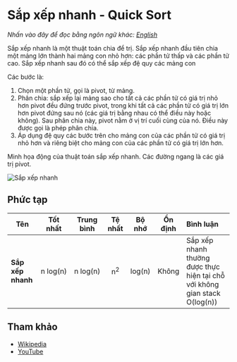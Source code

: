 # Sắp xếp nhanh - Quick Sort

_Nhấn vào đây để đọc bằng ngôn ngữ khác:_
[_English_](README.en-EN.md)

Sắp xếp nhanh là một thuật toán chia để trị.
Sắp xếp nhanh đầu tiên chia một mảng lớn thành hai mảng con nhỏ hơn:
các phần tử thấp và các phần tử cao.
Sắp xếp nhanh sau đó có thể sắp xếp đệ quy các mảng con

Các bước là:

1. Chọn một phần tử, gọi là pivot, từ mảng.
2. Phân chia: sắp xếp lại mảng sao cho tất cả các phần tử có
   giá trị nhỏ hơn pivot đều đứng trước pivot, trong khi tất cả
   các phần tử có giá trị lớn hơn pivot đứng sau nó
   (các giá trị bằng nhau có thể điều này hoặc không). Sau phân chia này,
   pivot nằm ở vị trí cuối cùng của nó. Điều này được gọi là
   phép phân chia.
3. Áp dụng đệ quy các bước trên cho mảng con của
   các phần tử có giá trị nhỏ hơn và riêng biệt cho
   mảng con của các phần tử có giá trị lớn hơn.

Minh họa động của thuật toán sắp xếp nhanh.
Các đường ngang là các giá trị pivot.

![Sắp xếp nhanh](https://upload.wikimedia.org/wikipedia/commons/6/6a/Sorting_quicksort_anim.gif)

## Phức tạp

| Tên               |   Tốt nhất    |  Trung bình   |    Tệ nhất    | Bộ nhớ | Ổn định | Bình luận                                                                  |
| ----------------- | :-----------: | :-----------: | :-----------: | :----: | :-----: | :------------------------------------------------------------------------- |
| **Sắp xếp nhanh** | n&nbsp;log(n) | n&nbsp;log(n) | n<sup>2</sup> | log(n) |  Không  | Sắp xếp nhanh thường được thực hiện tại chỗ với không gian stack O(log(n)) |

## Tham khảo

- [Wikipedia](https://en.wikipedia.org/wiki/Quicksort)
- [YouTube](https://www.youtube.com/watch?v=SLauY6PpjW4&index=28&list=PLLXdhg_r2hKA7DPDsunoDZ-Z769jWn4R8)
